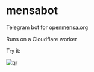 # mensabot
Telegram bot for [openmensa.org](https://openmensa.org/)

Runs on a Cloudflare worker

Try it:

[![qr](https://user-images.githubusercontent.com/8470684/207838839-10c71806-88d2-42e1-b20f-32e359b02d35.png)](https://t.me/OpenMensaRobot)
